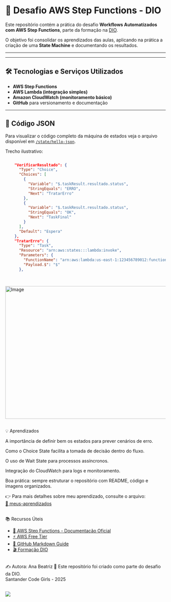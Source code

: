 ##

# 🚀 Desafio AWS Step Functions - DIO

Este repositório contém a prática do desafio **Workflows Automatizados com AWS Step Functions**, parte da formação na [DIO](https://www.dio.me/).

O objetivo foi consolidar os aprendizados das aulas, aplicando na prática a criação de uma **State Machine** e documentando os resultados.

---


---

## 🛠️ Tecnologias e Serviços Utilizados

- **AWS Step Functions**
- **AWS Lambda (integração simples)**
- **Amazon CloudWatch (monitoramento básico)**
- **GitHub** para versionamento e documentação


---

## 📘 Código JSON

Para visualizar o código completo da máquina de estados veja o arquivo disponível em [`/state/hello-json`](./state/hello-json).

Trecho ilustrativo:

```json

    "VerificarResultado": {
      "Type": "Choice",
      "Choices": [
        {
          "Variable": "$.taskResult.resultado.status",
          "StringEquals": "ERRO",
          "Next": "TratarErro"
        },
        {
          "Variable": "$.taskResult.resultado.status",
          "StringEquals": "OK",
          "Next": "TaskFinal"
        }
      ],
      "Default": "Espera"
    },
    "TratarErro": {
      "Type": "Task",
      "Resource": "arn:aws:states:::lambda:invoke",
      "Parameters": {
        "FunctionName": "arn:aws:lambda:us-east-1:123456789012:function:tratar-erro-funcao",
        "Payload.$": "$"
      },
 

```
##
<img width="824" height="416" alt="Image" src="https://github.com/user-attachments/assets/56a1c6a1-e335-407d-b0e7-fcaf54d59184" />




##
💡 Aprendizados

A importância de definir bem os estados para prever cenários de erro.

Como o Choice State facilita a tomada de decisão dentro do fluxo.

O uso de Wait State para processos assíncronos.

Integração do CloudWatch para logs e monitoramento.

Boa prática: sempre estruturar o repositório com README, código e imagens organizados.

👉 Para mais detalhes sobre meu aprendizado, consulte o arquivo:  
[📘 meus-aprendizados](./aprendizados/meus-aprendizados)

##

📚 Recursos Úteis

- [📖 AWS Step Functions - Documentação Oficial](https://docs.aws.amazon.com/step-functions/)
- [⚡ AWS Free Tier](https://aws.amazon.com/free/)
- [📓 GitHub Markdown Guide](https://guides.github.com/features/mastering-markdown/)
- [🎬 Formação DIO ](https://www.dio.me/users/patriciasavarezioliveira)

##
✍️ Autora: Ana Beatriz 
📌 Este repositório foi criado como parte do desafio da DIO.  
   Santander Code Girls - 2025

##

<a href="https://www.linkedin.com/in/ana-beatriz-m-p-ramos-936b13137/"><img src="https://img.shields.io/badge/-LinkedIn-67cb57?style=for-the-badge&logo=linkedin&logoColor=fff"></a>


